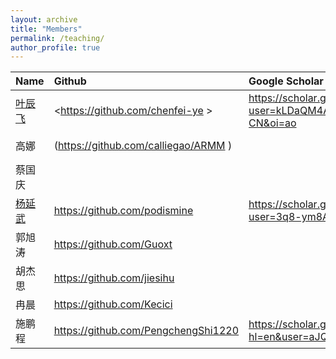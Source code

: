 ```yaml
---
layout: archive
title: "Members"
permalink: /teaching/
author_profile: true
---
```


|Name| Github| Google Scholar|ORCID|
|----|:----|:----|:----|
|[叶辰飞](https://chenfei-ye.github.io)  | <https://github.com/chenfei-ye >|<https://scholar.google.com/citations?user=kLDaQM4AAAAJ&hl=zh-CN&oi=ao>| |
| 高娜| (https://github.com/calliegao/ARMM )|  |<https://orcid.org/0000-0001-8516-9777>|
| 蔡国庆 | | |<https://orcid.org/0000-0001-8516-9777>|
|[杨延武](https://podismine.github.io)  |<https://github.com/podismine>|<https://scholar.google.com/citations?user=3q8-ym8AAAAJ&hl=zh-CN>|<https://orcid.org/0000-0002-7547-4580>|
| 郭旭涛 |<https://github.com/Guoxt>| | |
| 胡杰思 |<https://github.com/jiesihu>| | |
| 冉晨|<https://github.com/Kecici>| | |
| 施鹏程 |<https://github.com/PengchengShi1220>|<https://scholar.google.com/citations?hl=en&user=aJQOvncAAAAJ>| |
